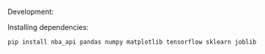Development:

Installing dependencies:
```
pip install nba_api pandas numpy matplotlib tensorflow sklearn joblib
```

